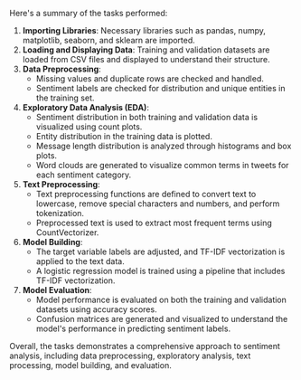 Here's a summary of the tasks performed:

1. **Importing Libraries**: Necessary libraries such as pandas, numpy, matplotlib, seaborn, and sklearn are imported.
2. **Loading and Displaying Data**: Training and validation datasets are loaded from CSV files and displayed to understand their structure.
3. **Data Preprocessing**:
   - Missing values and duplicate rows are checked and handled.
   - Sentiment labels are checked for distribution and unique entities in the training set.
4. **Exploratory Data Analysis (EDA)**:
   - Sentiment distribution in both training and validation data is visualized using count plots.
   - Entity distribution in the training data is plotted.
   - Message length distribution is analyzed through histograms and box plots.
   - Word clouds are generated to visualize common terms in tweets for each sentiment category.
5. **Text Preprocessing**:
   - Text preprocessing functions are defined to convert text to lowercase, remove special characters and numbers, and perform tokenization.
   - Preprocessed text is used to extract most frequent terms using CountVectorizer.
6. **Model Building**:
   - The target variable labels are adjusted, and TF-IDF vectorization is applied to the text data.
   - A logistic regression model is trained using a pipeline that includes TF-IDF vectorization.
7. **Model Evaluation**:
   - Model performance is evaluated on both the training and validation datasets using accuracy scores.
   - Confusion matrices are generated and visualized to understand the model's performance in predicting sentiment labels.

Overall, the tasks demonstrates a comprehensive approach to sentiment analysis, including data preprocessing, exploratory analysis, text processing, model building, and evaluation.
